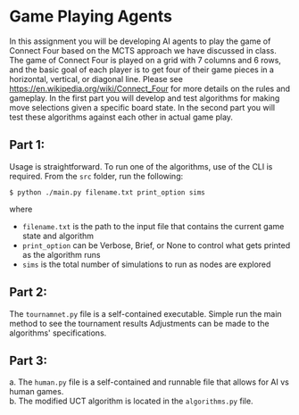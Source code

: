 # Game Playing Agents


In this assignment you will be developing AI agents to play the game of Connect
Four based on the MCTS approach we have discussed in class. The game of Connect
Four is played on a grid with 7 columns and 6 rows, and the basic goal of each player
is to get four of their game pieces in a horizontal, vertical, or diagonal line. Please
see https://en.wikipedia.org/wiki/Connect_Four for more details on the rules and
gameplay. In the first part you will develop and test algorithms for making move
selections given a specific board state. In the second part you will test these
algorithms against each other in actual game play.

## Part 1:

Usage is straightforward. To run one of the algorithms, use of the CLI is required. 
From the `src` folder, run the following:

`$ python ./main.py filename.txt print_option sims`

where

 - `filename.txt` is the path to the input file that contains the current game state and algorithm
 - `print_option` can be Verbose, Brief, or None to control what gets printed as the algorithm runs
 - `sims` is the total number of simulations to run as nodes are explored


## Part 2:

The `tournamnet.py` file is a self-contained executable. Simple run the main method to see the tournament results
Adjustments can be made to the algorithms' specifications.

## Part 3:

a. The `human.py` file is a self-contained and runnable file that allows for AI vs human games. <br>
b. The modified UCT algorithm is located in the `algorithms.py` file.
